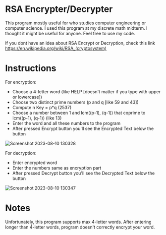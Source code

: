 # RSA Encrypter/Decrypter

This program mostly useful for who studies computer engineering or computer science. I used this program at my discrete math midterm. I thought it might be useful for anyone. Feel free to use my code.

If you dont have an idea about RSA Encrypt or Decryption, check this link https://en.wikipedia.org/wiki/RSA_(cryptosystem)

# Instructions
For encryption:

- Choose a 4-letter word (like HELP [doesn't matter if you type with upper or lowercase])
- Choose two distinct prime numbers (p and q [like 59 and 43])
- Compute n Key = p*q (2537)
- Choose a number between 1 and lcm((p-1), (q-1)) that coprime to lcm((p-1), (q-1)) (like 13) 
- Enter the word and all these numbers to the program
- After pressed Encrypt button you'll see the Encrypted Text below the button


![Screenshot 2023-08-10 130328](https://github.com/Metrohan/RSA-EncrypterDecrypter/assets/54481595/0a171192-7728-4baa-960d-2196a39566ec)



For decryption:

- Enter encrypted word
- Enter the numbers same as encryption part
- After pressed Decrypt button you'll see the Decrypted Text below the button


![Screenshot 2023-08-10 130347](https://github.com/Metrohan/RSA-EncrypterDecrypter/assets/54481595/8ccf185c-bc4c-40ff-8403-2f2d71642a48)



# Notes

Unfortunately, this program supports max 4-letter words. After entering longer than 4-letter words, program doesn't correctly encrypt your word.



